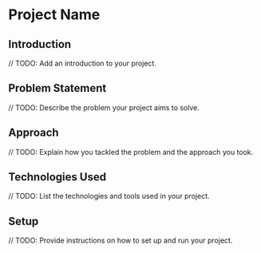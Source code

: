 # Project Name

## Introduction

// TODO: Add an introduction to your project.

## Problem Statement

// TODO: Describe the problem your project aims to solve.

## Approach

// TODO: Explain how you tackled the problem and the approach you took.

## Technologies Used

// TODO: List the technologies and tools used in your project.

## Setup

// TODO: Provide instructions on how to set up and run your project.
